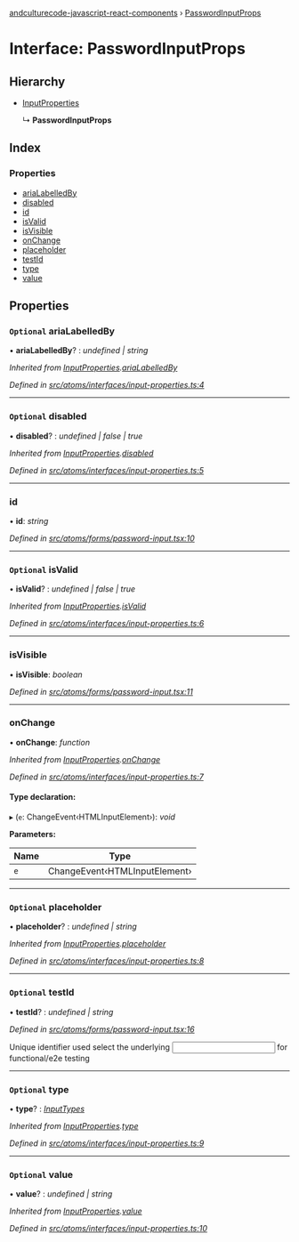 [andculturecode-javascript-react-components](../README.md) › [PasswordInputProps](passwordinputprops.md)

# Interface: PasswordInputProps

## Hierarchy

* [InputProperties](inputproperties.md)

  ↳ **PasswordInputProps**

## Index

### Properties

* [ariaLabelledBy](passwordinputprops.md#optional-arialabelledby)
* [disabled](passwordinputprops.md#optional-disabled)
* [id](passwordinputprops.md#id)
* [isValid](passwordinputprops.md#optional-isvalid)
* [isVisible](passwordinputprops.md#isvisible)
* [onChange](passwordinputprops.md#onchange)
* [placeholder](passwordinputprops.md#optional-placeholder)
* [testId](passwordinputprops.md#optional-testid)
* [type](passwordinputprops.md#optional-type)
* [value](passwordinputprops.md#optional-value)

## Properties

### `Optional` ariaLabelledBy

• **ariaLabelledBy**? : *undefined | string*

*Inherited from [InputProperties](inputproperties.md).[ariaLabelledBy](inputproperties.md#optional-arialabelledby)*

*Defined in [src/atoms/interfaces/input-properties.ts:4](https://github.com/AndcultureCode/AndcultureCode.JavaScript.React.Components/blob/059eef4/src/atoms/interfaces/input-properties.ts#L4)*

___

### `Optional` disabled

• **disabled**? : *undefined | false | true*

*Inherited from [InputProperties](inputproperties.md).[disabled](inputproperties.md#optional-disabled)*

*Defined in [src/atoms/interfaces/input-properties.ts:5](https://github.com/AndcultureCode/AndcultureCode.JavaScript.React.Components/blob/059eef4/src/atoms/interfaces/input-properties.ts#L5)*

___

###  id

• **id**: *string*

*Defined in [src/atoms/forms/password-input.tsx:10](https://github.com/AndcultureCode/AndcultureCode.JavaScript.React.Components/blob/059eef4/src/atoms/forms/password-input.tsx#L10)*

___

### `Optional` isValid

• **isValid**? : *undefined | false | true*

*Inherited from [InputProperties](inputproperties.md).[isValid](inputproperties.md#optional-isvalid)*

*Defined in [src/atoms/interfaces/input-properties.ts:6](https://github.com/AndcultureCode/AndcultureCode.JavaScript.React.Components/blob/059eef4/src/atoms/interfaces/input-properties.ts#L6)*

___

###  isVisible

• **isVisible**: *boolean*

*Defined in [src/atoms/forms/password-input.tsx:11](https://github.com/AndcultureCode/AndcultureCode.JavaScript.React.Components/blob/059eef4/src/atoms/forms/password-input.tsx#L11)*

___

###  onChange

• **onChange**: *function*

*Inherited from [InputProperties](inputproperties.md).[onChange](inputproperties.md#onchange)*

*Defined in [src/atoms/interfaces/input-properties.ts:7](https://github.com/AndcultureCode/AndcultureCode.JavaScript.React.Components/blob/059eef4/src/atoms/interfaces/input-properties.ts#L7)*

#### Type declaration:

▸ (`e`: ChangeEvent‹HTMLInputElement›): *void*

**Parameters:**

Name | Type |
------ | ------ |
`e` | ChangeEvent‹HTMLInputElement› |

___

### `Optional` placeholder

• **placeholder**? : *undefined | string*

*Inherited from [InputProperties](inputproperties.md).[placeholder](inputproperties.md#optional-placeholder)*

*Defined in [src/atoms/interfaces/input-properties.ts:8](https://github.com/AndcultureCode/AndcultureCode.JavaScript.React.Components/blob/059eef4/src/atoms/interfaces/input-properties.ts#L8)*

___

### `Optional` testId

• **testId**? : *undefined | string*

*Defined in [src/atoms/forms/password-input.tsx:16](https://github.com/AndcultureCode/AndcultureCode.JavaScript.React.Components/blob/059eef4/src/atoms/forms/password-input.tsx#L16)*

Unique identifier used select the underlying <input> for functional/e2e testing

___

### `Optional` type

• **type**? : *[InputTypes](../enums/inputtypes.md)*

*Inherited from [InputProperties](inputproperties.md).[type](inputproperties.md#optional-type)*

*Defined in [src/atoms/interfaces/input-properties.ts:9](https://github.com/AndcultureCode/AndcultureCode.JavaScript.React.Components/blob/059eef4/src/atoms/interfaces/input-properties.ts#L9)*

___

### `Optional` value

• **value**? : *undefined | string*

*Inherited from [InputProperties](inputproperties.md).[value](inputproperties.md#optional-value)*

*Defined in [src/atoms/interfaces/input-properties.ts:10](https://github.com/AndcultureCode/AndcultureCode.JavaScript.React.Components/blob/059eef4/src/atoms/interfaces/input-properties.ts#L10)*
